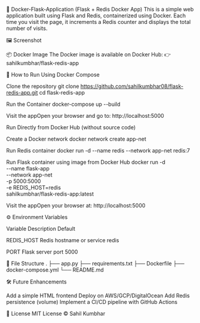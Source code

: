 🚀 Docker-Flask-Application (Flask + Redis Docker App)
This is a simple web application built using Flask and Redis, containerized using Docker.
Each time you visit the page, it increments a Redis counter and displays the total number of visits.

🖼️ Screenshot


📦 Docker Image
The Docker image is available on Docker Hub:
👉 sahilkumbhar/flask-redis-app

🐳 How to Run Using Docker Compose

Clone the repository
git clone https://github.com/sahilkumbhar08/flask-redis-app.git
cd flask-redis-app


Run the Container
docker-compose up --build


Visit the appOpen your browser and go to:
http://localhost:5000



Run Directly from Docker Hub (without source code)

Create a Docker network
docker network create app-net


Run Redis container
docker run -d --name redis --network app-net redis:7


Run Flask container using image from Docker Hub
docker run -d \
  --name flask-app \
  --network app-net \
  -p 5000:5000 \
  -e REDIS_HOST=redis \
  sahilkumbhar/flask-redis-app:latest


Visit the appOpen your browser at:
http://localhost:5000



⚙️ Environment Variables



Variable
Description
Default



REDIS_HOST
Redis hostname or service
redis


PORT
Flask server port
5000



📁 File Structure
.
├── app.py
├── requirements.txt
├── Dockerfile
├── docker-compose.yml
└── README.md


🛠️ Future Enhancements

Add a simple HTML frontend
Deploy on AWS/GCP/DigitalOcean
Add Redis persistence (volume)
Implement a CI/CD pipeline with GitHub Actions


📜 License
MIT License © Sahil Kumbhar
